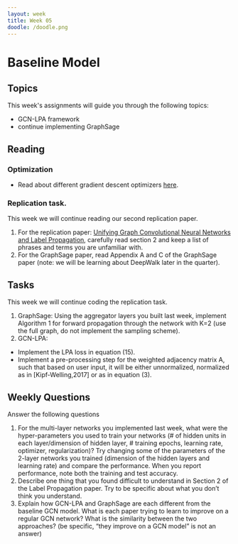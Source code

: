 ```yaml
---
layout: week
title: Week 05
doodle: /doodle.png
---
```


# Baseline Model

## Topics

This week's assignments will guide you through the following topics:
* GCN-LPA framework
* continue implementing GraphSage

## Reading
### Optimization
* Read about different gradient descent optimizers [here](https://towardsdatascience.com/optimizers-for-training-neural-network-59450d71caf6).

### Replication task.
This week we will continue reading our second replication paper.
1.  For the replication paper: [Unifying Graph Convolutional Neural Networks and Label Propagation](https://arxiv.org/pdf/2002.06755), carefully read section 2 and keep a list of phrases and terms you are unfamiliar with.
2. For the GraphSage paper, read Appendix A and C of the GraphSage paper (note: we will be learning about DeepWalk later in the quarter).

## Tasks

This week we will continue coding the replication task.
1. GraphSage: Using the aggregator layers you built last week, implement Algorithm 1 for forward propagation through the network with K=2 (use the full graph, do not implement the sampling scheme).
2. GCN-LPA:
* Implement the LPA loss in equation (15).
* Implement a pre-processing step for the weighted adjacency matrix A, such that based on user input, it will be either unnormalized, normalized as in [Kipf-Welling,2017] or as in equation (3).

## Weekly Questions

Answer the following questions
1.    For the multi-layer networks you implemented last week, what were the hyper-parameters you used to train your networks (# of hidden units in each layer/dimension of hidden layer, # training epochs, learning rate, optimizer, regularization)? Try changing some of the parameters of the 2-layer networks you trained (dimension of the hidden layers and learning rate) and compare the performance. When you report performance, note both the training and test accuracy.
2.    Describe one thing that you found difficult to understand in Section 2 of the Label Propagation paper. Try to be specific about what you don’t think you understand.
3.    Explain how GCN-LPA and GraphSage are each different from the baseline GCN model. What is each paper trying to learn to improve on a regular GCN network? What is the similarity between the two approaches? (be specific, “they improve on a GCN model” is not an answer)

